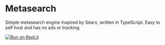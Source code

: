 # Metasearch

Simple metasearch engine inspired by Searx, written in TypeScript. Easy to self host and has no ads or tracking.

[![Run on Repl.it](https://repl.it/badge/github/birajrai/neppixelsearch)](https://repl.it/github/birajrai/neppixelsearch)
